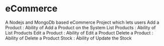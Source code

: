# eCommerce
A Nodejs and MongoDb based eCommerce Project which lets users
Add a Product	:	Ability of Add a Product on the System
List Products	:	Ability of List Products
Edit a Product	:	Ability of Edit a Product
Delete a Product	:	Ability of Delete a Product
Stock	:	Ability of Update the Stock
